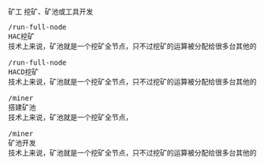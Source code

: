 矿工
挖矿、矿池或工具开发



<pre class="nav">
/run-full-node
HAC挖矿
技术上来说，矿池就是一个挖矿全节点，只不过挖矿的运算被分配给很多台其他的计算机器去执行，

/run-full-node
HACD挖矿
技术上来说，矿池就是一个挖矿全节点，只不过挖矿的运算被分配给很多台其他的计算机器去执行，它们之间用网络连接进行通信。也就是说，一个矿池就是一个功能被切分到不同的机器上执行的全节点。

/miner
搭建矿池
技术上来说，矿池就是一个挖矿全节点，

/miner
矿池开发
技术上来说，矿池就是一个挖矿全节点，只不过挖矿的运算被分配给很多台其他的计算机器去执行，它们之间用网络连接进行通信。也就是说
</pre>